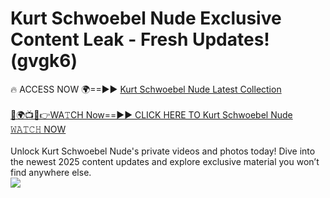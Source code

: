 # Kurt Schwoebel Nude Exclusive Content Leak - Fresh Updates! (gvgk6)

🔥 ACCESS NOW 🌍==►► <a href="https://tinyurl.com/yc657z5k" rel="nofollow">Kurt Schwoebel Nude Latest Collection</a>
<br><br>
[🔴🌍📺📱👉WA𝚃CH Now==►► CLICK HERE TO Kurt Schwoebel Nude 𝚆𝙰𝚃𝙲𝙷 NOW](https://tinyurl.com/yc657z5k)
<br><br>
Unlock Kurt Schwoebel Nude's private videos and photos today! Dive into the newest 2025 content updates and explore exclusive material you won’t find anywhere else.
<br>
<a href="https://tinyurl.com/yc657z5k" rel="nofollow" data-target="animated-image.originalLink"><img src="https://camo.githubusercontent.com/8a4f000d20f83aca3bf7ec5f350d767afa0574a8a352519fd8cfa583a6f93a33/68747470733a2f2f692e696d6775722e636f6d2f644a486b345a712e676966" data-canonical-src="https://i.imgur.com/dJHk4Zq.gif" style="max-width: 100%; display: inline-block;" data-target="animated-image.originalImage"></a>
<br>
